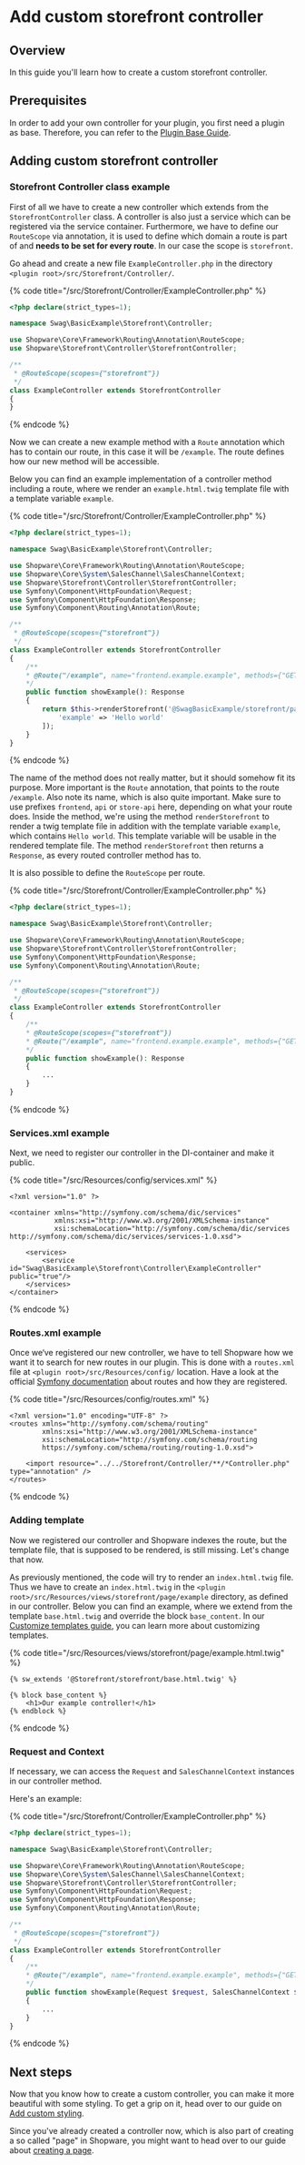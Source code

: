 # Add custom storefront controller

## Overview

In this guide you'll learn how to create a custom storefront controller.

## Prerequisites

In order to add your own controller for your plugin, you first need a plugin as base.
Therefore, you can refer to the [Plugin Base Guide](../plugin-base-guide.md).

## Adding custom storefront controller

### Storefront Controller class example

First of all we have to create a new controller which extends from the `StorefrontController` class.
A controller is also just a service which can be registered via the service container.
Furthermore, we have to define our `RouteScope` via annotation, it is used to define which domain a route is part of and **needs to be set for every route**.
In our case the scope is `storefront`.

Go ahead and create a new file `ExampleController.php` in the directory `<plugin root>/src/Storefront/Controller/`.

{% code title="<plugin root>/src/Storefront/Controller/ExampleController.php" %}
```php
<?php declare(strict_types=1);

namespace Swag\BasicExample\Storefront\Controller;

use Shopware\Core\Framework\Routing\Annotation\RouteScope;
use Shopware\Storefront\Controller\StorefrontController;

/**
 * @RouteScope(scopes={"storefront"})
 */
class ExampleController extends StorefrontController
{
}
```
{% endcode %}

Now we can create a new example method with a `Route` annotation which has to contain our route, in this case it will be `/example`.
The route defines how our new method will be accessible.

Below you can find an example implementation of a controller method including a route, where we render an `example.html.twig` template file with a template variable `example`.

{% code title="<plugin root>/src/Storefront/Controller/ExampleController.php" %}
```php
<?php declare(strict_types=1);

namespace Swag\BasicExample\Storefront\Controller;

use Shopware\Core\Framework\Routing\Annotation\RouteScope;
use Shopware\Core\System\SalesChannel\SalesChannelContext;
use Shopware\Storefront\Controller\StorefrontController;
use Symfony\Component\HttpFoundation\Request;
use Symfony\Component\HttpFoundation\Response;
use Symfony\Component\Routing\Annotation\Route;

/**
 * @RouteScope(scopes={"storefront"})
 */
class ExampleController extends StorefrontController
{
    /**
    * @Route("/example", name="frontend.example.example", methods={"GET"})
    */
    public function showExample(): Response
    {
        return $this->renderStorefront('@SwagBasicExample/storefront/page/example/index.html.twig', [
            'example' => 'Hello world'
        ]);
    }
}
```
{% endcode %}

The name of the method does not really matter, but it should somehow fit its purpose.
More important is the `Route` annotation, that points to the route `/example`.
Also note its name, which is also quite important. Make sure to use prefixes `frontend`, `api` or `store-api` here, depending
on what your route does.
Inside the method, we're using the method `renderStorefront` to render a twig template file in addition with
the template variable `example`, which contains `Hello world`. This template variable will be usable in the rendered
template file.
The method `renderStorefront` then returns a `Response`, as every routed controller method has to.

It is also possible to define the `RouteScope` per route.

{% code title="<plugin root>/src/Storefront/Controller/ExampleController.php" %}
```php
<?php declare(strict_types=1);

namespace Swag\BasicExample\Storefront\Controller;

use Shopware\Core\Framework\Routing\Annotation\RouteScope;
use Shopware\Storefront\Controller\StorefrontController;
use Symfony\Component\HttpFoundation\Response;
use Symfony\Component\Routing\Annotation\Route;

/**
 * @RouteScope(scopes={"storefront"})
 */
class ExampleController extends StorefrontController
{
    /**
    * @RouteScope(scopes={"storefront"})
    * @Route("/example", name="frontend.example.example", methods={"GET"})
    */
    public function showExample(): Response
    {
        ...
    }
}
```
{% endcode %}

### Services.xml example

Next, we need to register our controller in the DI-container and make it public.

{% code title="<plugin root>/src/Resources/config/services.xml" %}
```markup
<?xml version="1.0" ?>

<container xmlns="http://symfony.com/schema/dic/services" 
           xmlns:xsi="http://www.w3.org/2001/XMLSchema-instance"
           xsi:schemaLocation="http://symfony.com/schema/dic/services http://symfony.com/schema/dic/services/services-1.0.xsd">

    <services>
        <service id="Swag\BasicExample\Storefront\Controller\ExampleController" public="true"/>
    </services>
</container>
```
{% endcode %}

### Routes.xml example

Once we‘ve registered our new controller, we have to tell Shopware how we want it to search for new routes in our plugin.
This is done with a `routes.xml` file at `<plugin root>/src/Resources/config/` location.
Have a look at the official [Symfony documentation](https://symfony.com/doc/current/routing.html) about routes and how they are registered.

{% code title="<plugin root>/src/Resources/config/routes.xml" %}
```markup
<?xml version="1.0" encoding="UTF-8" ?>
<routes xmlns="http://symfony.com/schema/routing"
        xmlns:xsi="http://www.w3.org/2001/XMLSchema-instance"
        xsi:schemaLocation="http://symfony.com/schema/routing
        https://symfony.com/schema/routing/routing-1.0.xsd">

    <import resource="../../Storefront/Controller/**/*Controller.php" type="annotation" />
</routes>
```
{% endcode %}

### Adding template

Now we registered our controller and Shopware indexes the route, but the template file, that is supposed to be rendered, is still missing.
Let's change that now.

As previously mentioned, the code will try to render an `index.html.twig` file.
Thus we have to create an `index.html.twig` in the `<plugin root>/src/Resources/views/storefront/page/example` directory, as defined in our controller.
Below you can find an example, where we extend from the template `base.html.twig` and override the block `base_content`.
In our [Customize templates guide](./customize-templates.md), you can learn more about customizing templates.

{% code title="<plugin root>/src/Resources/views/storefront/page/example.html.twig" %}
```twig
{% sw_extends '@Storefront/storefront/base.html.twig' %}

{% block base_content %}
    <h1>Our example controller!</h1>
{% endblock %}
```
{% endcode %}

### Request and Context

If necessary, we can access the `Request` and `SalesChannelContext` instances in our controller method.

Here's an example:

{% code title="<plugin root>/src/Storefront/Controller/ExampleController.php" %}
```php
<?php declare(strict_types=1);

namespace Swag\BasicExample\Storefront\Controller;

use Shopware\Core\Framework\Routing\Annotation\RouteScope;
use Shopware\Core\System\SalesChannel\SalesChannelContext;
use Shopware\Storefront\Controller\StorefrontController;
use Symfony\Component\HttpFoundation\Request;
use Symfony\Component\HttpFoundation\Response;
use Symfony\Component\Routing\Annotation\Route;

/**
 * @RouteScope(scopes={"storefront"})
 */
class ExampleController extends StorefrontController
{
    /**
    * @Route("/example", name="frontend.example.example", methods={"GET"})
    */
    public function showExample(Request $request, SalesChannelContext $context): Response
    {
        ...
    }
}
```
{% endcode %}

## Next steps

Now that you know how to create a custom controller, you can make it more beautiful with some styling.
To get a grip on it, head over to our guide on [Add custom styling](add-custom-styling.md).

Since you've already created a controller now, which is also part of creating a so called "page" in Shopware,
you might want to head over to our guide about [creating a page](add-custom-page.md).

